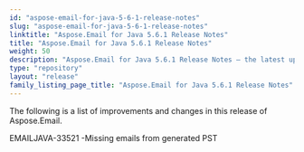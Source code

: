 ```yaml
---
id: "aspose-email-for-java-5-6-1-release-notes"
slug: "aspose-email-for-java-5-6-1-release-notes"
linktitle: "Aspose.Email for Java 5.6.1 Release Notes"
title: "Aspose.Email for Java 5.6.1 Release Notes"
weight: 50
description: "Aspose.Email for Java 5.6.1 Release Notes – the latest updates and fixes."
type: "repository"
layout: "release"
family_listing_page_title: "Aspose.Email for Java 5.6.1 Release Notes"
---
```


The following is a list of improvements and changes in this release of Aspose.Email.

EMAILJAVA-33521 -Missing emails from generated PST
